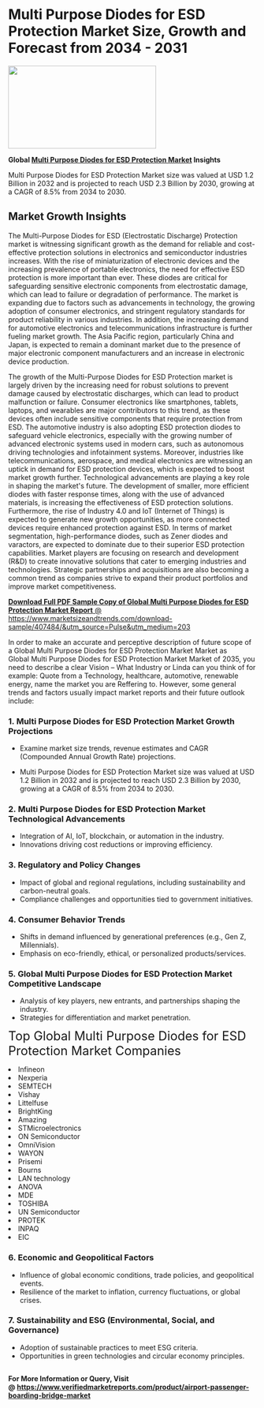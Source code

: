 <H1>Multi Purpose Diodes for ESD Protection Market Size, Growth and Forecast from 2034 - 2031</H1><img class="aligncenter size-medium wp-image-584254" src="https://thirdeyenews.in/wp-content/uploads/2034/09/Global-Market-Research-300x168.jpeg" alt="" width="300" height="168" /><p><strong>Global&nbsp;<a href="https://www.marketsizeandtrends.com/download-sample/407484/&amp;utm_source=Pulse&amp;utm_medium=203">Multi Purpose Diodes for ESD Protection Market</a> Insights</strong></p><p>Multi Purpose Diodes for ESD Protection Market size was valued at USD 1.2 Billion in 2032 and is projected to reach USD 2.3 Billion by 2030, growing at a CAGR of 8.5% from 2034 to 2030.</p><p><h2>Market Growth Insights</h2> <p>The Multi-Purpose Diodes for ESD (Electrostatic Discharge) Protection market is witnessing significant growth as the demand for reliable and cost-effective protection solutions in electronics and semiconductor industries increases. With the rise of miniaturization of electronic devices and the increasing prevalence of portable electronics, the need for effective ESD protection is more important than ever. These diodes are critical for safeguarding sensitive electronic components from electrostatic damage, which can lead to failure or degradation of performance. The market is expanding due to factors such as advancements in technology, the growing adoption of consumer electronics, and stringent regulatory standards for product reliability in various industries. In addition, the increasing demand for automotive electronics and telecommunications infrastructure is further fueling market growth. The Asia Pacific region, particularly China and Japan, is expected to remain a dominant market due to the presence of major electronic component manufacturers and an increase in electronic device production.</p> <p><a href="#"></a></p> <p>The growth of the Multi-Purpose Diodes for ESD Protection market is largely driven by the increasing need for robust solutions to prevent damage caused by electrostatic discharges, which can lead to product malfunction or failure. Consumer electronics like smartphones, tablets, laptops, and wearables are major contributors to this trend, as these devices often include sensitive components that require protection from ESD. The automotive industry is also adopting ESD protection diodes to safeguard vehicle electronics, especially with the growing number of advanced electronic systems used in modern cars, such as autonomous driving technologies and infotainment systems. Moreover, industries like telecommunications, aerospace, and medical electronics are witnessing an uptick in demand for ESD protection devices, which is expected to boost market growth further. Technological advancements are playing a key role in shaping the market's future. The development of smaller, more efficient diodes with faster response times, along with the use of advanced materials, is increasing the effectiveness of ESD protection solutions. Furthermore, the rise of Industry 4.0 and IoT (Internet of Things) is expected to generate new growth opportunities, as more connected devices require enhanced protection against ESD. In terms of market segmentation, high-performance diodes, such as Zener diodes and varactors, are expected to dominate due to their superior ESD protection capabilities. Market players are focusing on research and development (R&D) to create innovative solutions that cater to emerging industries and technologies. Strategic partnerships and acquisitions are also becoming a common trend as companies strive to expand their product portfolios and improve market competitiveness. <p><a href="#"></p><p><span class=""><strong>Download Full PDF Sample Copy of Global Multi Purpose Diodes for ESD Protection Market Report</strong> @ <a href="https://www.marketsizeandtrends.com/download-sample/407484/&amp;utm_source=Pulse&amp;utm_medium=203" target="_blank">https://www.marketsizeandtrends.com/download-sample/407484/&amp;utm_source=Pulse&amp;utm_medium=203</a></span></p><p>In order to make an accurate and perceptive description of future scope of a Global&nbsp;Multi Purpose Diodes for ESD Protection Market Market as Global&nbsp;Multi Purpose Diodes for ESD Protection Market Market of 2035, you need to describe a clear Vision &ndash; What Industry or Linda can you think of for example: Quote from a Technology, healthcare, automotive, renewable energy, name the market you are Reffering to. However, some general trends and factors usually impact market reports and their future outlook include:</p><h3>1.&nbsp;<strong>Multi Purpose Diodes for ESD Protection Market Growth Projections</strong></h3><ul><li>Examine market size trends, revenue estimates and CAGR (Compounded Annual Growth Rate) projections.</li><li><p>Multi Purpose Diodes for ESD Protection Market size was valued at USD 1.2 Billion in 2032 and is projected to reach USD 2.3 Billion by 2030, growing at a CAGR of 8.5% from 2034 to 2030.</p></li></ul><h3>2.&nbsp;<strong>Multi Purpose Diodes for ESD Protection Market Technological Advancements</strong></h3><ul><li>Integration of AI, IoT, blockchain, or automation in the industry.</li><li>Innovations driving cost reductions or improving efficiency.</li></ul><h3>3.&nbsp;<strong>Regulatory and Policy Changes</strong></h3><ul><li>Impact of global and regional regulations, including sustainability and carbon-neutral goals.</li><li>Compliance challenges and opportunities tied to government initiatives.</li></ul><h3>4.&nbsp;<strong>Consumer Behavior Trends</strong></h3><ul><li>Shifts in demand influenced by generational preferences (e.g., Gen Z, Millennials).</li><li>Emphasis on eco-friendly, ethical, or personalized products/services.</li></ul><h3>5.&nbsp;<strong>Global Multi Purpose Diodes for ESD Protection Market Competitive Landscape</strong></h3><ul><li>Analysis of key players, new entrants, and partnerships shaping the industry.</li><li>Strategies for differentiation and market penetration.</li></ul><p data-pm-slice="1 1 []"><span style="color: inherit; font-family: inherit; font-size: 25px;">Top Global Multi Purpose Diodes for ESD Protection Market Companies</span></p><div class="" data-test-id=""><p><li>Infineon</li><li> Nexperia</li><li> SEMTECH</li><li> Vishay</li><li> Littelfuse</li><li> BrightKing</li><li> Amazing</li><li> STMicroelectronics</li><li> ON Semiconductor</li><li> OmniVision</li><li> WAYON</li><li> Prisemi</li><li> Bourns</li><li> LAN technology</li><li> ANOVA</li><li> MDE</li><li> TOSHIBA</li><li> UN Semiconductor</li><li> PROTEK</li><li> INPAQ</li><li> EIC</li></p></div><h3>6.&nbsp;<strong>Economic and Geopolitical Factors</strong></h3><ul><li>Influence of global economic conditions, trade policies, and geopolitical events.</li><li>Resilience of the market to inflation, currency fluctuations, or global crises.</li></ul><h3>7.&nbsp;<strong>Sustainability and ESG (Environmental, Social, and Governance)</strong></h3><ul><li>Adoption of sustainable practices to meet ESG criteria.</li><li>Opportunities in green technologies and circular economy principles.</li></ul><h2><strong style="font-size: 14px;">For More Information or Query, Visit @&nbsp;</strong><a style="background-color: #ffffff; font-size: 14px;" href="https://www.marketsizeandtrends.com/report/multi-purpose-diodes-for-esd-protection-market/" target="_blank">https://www.verifiedmarketreports.com/product/airport-passenger-boarding-bridge-market</a></h2>
